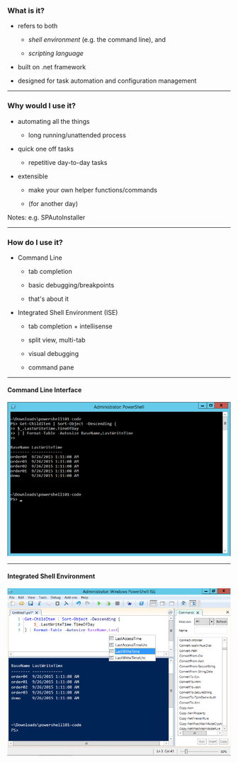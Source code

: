 ### What is it?

* refers to both

	* *shell environment* (e.g. the command line), and
	
	* *scripting language*

* built on .net framework

* designed for task automation and configuration management

---

### Why would I use it?

* automating all the things

	* long running/unattended process

* quick one off tasks

	* repetitive day-to-day tasks

* extensible

	* make your own helper functions/commands

	* (for another day) <!-- .element: class="fragment" -->

Notes: e.g. SPAutoInstaller

---

### How do I use it?

* Command Line
	
	* tab completion
	
	* basic debugging/breakpoints
	
	* that's about it

* Integrated Shell Environment (ISE)

	* tab completion + intellisense

	* split view, multi-tab

	* visual debugging

	* command pane

---

#### Command Line Interface

![PowerShell Command Line Interface (CLI)](img/powershell-cli.png)

---

#### Integrated Shell Environment

![PowerShell Integrated Shell Environment (ISE)](img/powershell-ise.png)